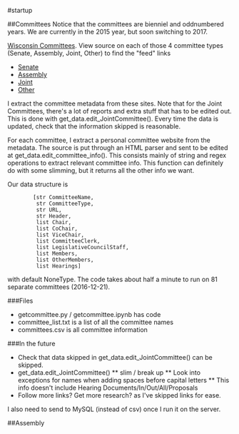 #startup

##Committees
Notice that the committees are bienniel and oddnumbered years. We are currently in the 2015 year, but soon switching to 2017.

[Wisconsin Committees](http://docs.legis.wisconsin.gov/2015/committees). View source on each of those 4 committee types (Senate, Assembly, Joint, Other) to find the "feed" links

* [Senate](http://docs.legis.wisconsin.gov/feed/2015/committees/senate)
* [Assembly](http://docs.legis.wisconsin.gov/feed/2015/committees/assembly)
* [Joint](http://docs.legis.wisconsin.gov/feed/2015/committees/joint)
* [Other](http://docs.legis.wisconsin.gov/feed/2015/committees/other)

I extract the committee metadata from these sites. Note that for the Joint Committees, there's a lot of reports and extra stuff that has to be edited out. This is done with get_data.edit_JointCommittee(). Every time the data is updated, check that the information skipped is reasonable.

For each committee, I extract a personal committee website from the metadata. The source is put through an HTML parser and sent to be edited at get_data.edit_committee_info(). This consists mainly of string and regex operations to extract relevant committee info. This function can definitely do with some slimming, but it returns all the other info we want.

Our data structure is

            [str CommitteeName, 
             str CommitteeType, 
             str URL, 
             str Header, 
             list Chair, 
             list CoChair, 
             list ViceChair, 
             list CommitteeClerk, 
             list LegislativeCouncilStaff, 
             list Members, 
             list OtherMembers, 
             list Hearings]
             
with default NoneType. The code takes about half a minute to run on 81 separate committees (2016-12-21).

###Files
* getcommittee.py / getcommittee.ipynb has code
* committee_list.txt is a list of all the committee names
* committees.csv is all committee information

###In the future
* Check that data skipped in get_data.edit_JointCommittee() can be skipped.
* get_data.edit_JointCommittee()
** slim / break up
** Look into exceptions for names when adding spaces before capital letters 
** This info doesn't include Hearing Documents/In/Out/All/Proposals
* Follow more links? Get more research? as I've skipped links for ease.

I also need to send to MySQL (instead of csv) once I run it on the server.

##Assembly

